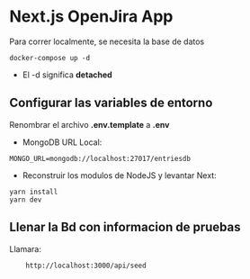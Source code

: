 # Next.js OpenJira App

Para correr localmente, se necesita la base de datos

```
docker-compose up -d
```

- El -d significa **detached**

## Configurar las variables de entorno

Renombrar el archivo **.env.template** a **.env**

- MongoDB URL Local:

```
MONGO_URL=mongodb://localhost:27017/entriesdb
```

- Reconstruir los modulos de NodeJS y levantar Next:

```
yarn install
yarn dev
```

## Llenar la Bd con informacion de pruebas

Llamara:

```
    http://localhost:3000/api/seed
```
